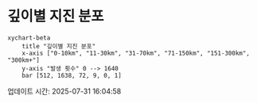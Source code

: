 # 깊이별 지진 분포

```mermaid
xychart-beta
    title "깊이별 지진 분포"
    x-axis ["0-10km", "11-30km", "31-70km", "71-150km", "151-300km", "300km+"]
    y-axis "발생 횟수" 0 --> 1640
    bar [512, 1638, 72, 9, 0, 1]
```

업데이트 시간: 2025-07-31 16:04:58
